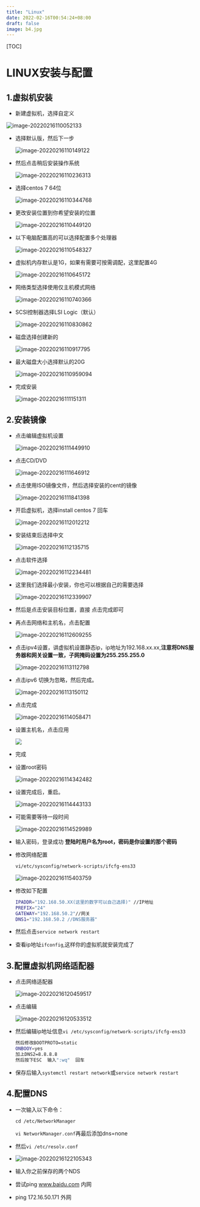 ```yaml
---
title: "Linux"
date: 2022-02-16T00:54:24+08:00
draft: false
image: b4.jpg
---
```


[TOC]

# LINUX安装与配置

## 1.虚拟机安装

- 新建虚拟机，选择自定义

![image-20220216110052133](1.png)

- 选择默认版，然后下一步

  ![image-20220216110149122](2.png)

- 然后点击稍后安装操作系统

  ![image-20220216110236313](3.png)

- 选择centos 7 64位

  ![image-20220216110344768](4.png)

- 更改安装位置到你希望安装的位置

  ![image-20220216110449120](5.png)

- 以下电脑配置高的可以选择配置多个处理器

  ![image-20220216110548327](6.png)

- 虚拟机内存默认是1G，如果有需要可按需调配，这里配置4G

  ![image-20220216110645172](7.png)

- 网络类型选择使用仅主机模式网络

  ![image-20220216110740366](9.png)

- SCSI控制器选择LSI Logic（默认）

  ![image-20220216110830862](10.png)

- 磁盘选择创建新的

  ![image-20220216110917795](11.png)

- 最大磁盘大小选择默认的20G

  ![image-20220216110959094](12.png)

- 完成安装

  ![image-20220216111151311](13.png)

  

## 2.安装镜像

- 点击编辑虚拟机设置

  ![image-20220216111449910](14.png)

- 点击CD/DVD

  ![image-20220216111646912](15.png)



- 点击使用ISO镜像文件，然后选择安装的cent的镜像

  ![image-20220216111841398](16.png)

- 开启虚拟机，选择install centos 7 回车

  ![image-20220216112012212](17.png)

- 安装结束后选择中文

  ![image-20220216112135715](18.png)

- 点击软件选择

  ![image-20220216112234481](19.png)

- 这里我们选择最小安装，你也可以根据自己的需要选择

  ![image-20220216112339907](20.png)

- 然后是点击安装目标位置，直接 点击完成即可

- 再点击网络和主机名，点击配置

  ![image-20220216112609255](21.png)

- 点击ipv4设置，讲虚拟机设置静态ip，ip地址为192.168.xx.xx,**注意将DNS服务器和网关设置一致，子网掩码设置为255.255.255.0**

  ![image-20220216113112798](22.png)

- 点击ipv6 切换为忽略，然后完成。

  ![image-20220216113150112](23.png)

- 点击完成

  ![image-20220216114058471](24.png)

- 设置主机名，点击应用

  ![ ](111.png)

- 完成

- 设置root密码

  ![image-20220216114342482](25.png)

- 设置完成后，重启。

  ![image-20220216114443133](26.png)

- 可能需要等待一段时间

  ![image-20220216114529989](27.png)

- 输入密码，登录成功 **登陆时用户名为root，密码是你设置的那个密码**

- 修改网络配置

  ```bash
  vi/etc/sysconfig/network-scripts/ifcfg-ens33
  ```

  ![image-20220216115403759](28.png)

- 修改如下配置

  ```bash
  IPADDR="192.168.50.XX(这里的数字可以自己选择)" //IP地址
  PREFIX="24" 
  GATEWAY="192.168.50.2"//网关
  DNS1="192.168.50.2 //DNS服务器"
  ```

- 然后点击`service network restart`

- 查看ip地址`ifconfig`,这样你的虚拟机就安装完成了

## 3.配置虚拟机网络适配器

- 点击网络适配器

  ![image-20220216120459517](29.png)

- 点击编辑

  ![image-20220216120533512](30.png)

- 然后编辑ip地址信息`vi /etc/sysconfig/network-scripts/ifcfg-ens33`

  ```bash
  然后修改BOOTPROTO=static
  ONBOOY=yes
  加上DNS2=8.8.8.8
  然后按下ESC  输入":wq"  回车
  ```

- 保存后输入`systemctl restart network`或`service network restart`

## 4.配置DNS

- 一次输入以下命令：

  `cd /etc/NetworkManager`

  `vi NetworkManager.conf`再最后添加dns=none

- 然后`vi /etc/resolv.conf`

- ![image-20220216122105343](31.png)

- 输入你之前保存的两个NDS

- 尝试ping www.baidu.com   内网

- ping 172.16.50.171  外网

  

